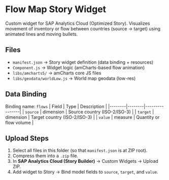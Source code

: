 # Flow Map Story Widget

Custom widget for SAP Analytics Cloud (Optimized Story).
Visualizes movement of inventory or flow between countries (source → target) using animated lines and moving bullets.

## Files
- `manifest.json` → Story widget definition (data binding + resources)
- `Component.js` → Widget logic (amCharts-based flow animation)
- `libs/amcharts5/` → amCharts core JS files
- `libs/geodata/worldLow.js` → World map geodata (low-res)

## Data Binding
Binding name: `flows`
| Field | Type | Description |
|--------|--------|----------------|
| `source` | dimension | Source country (ISO-2/ISO-3) |
| `target` | dimension | Target country (ISO-2/ISO-3) |
| `value`  | measure   | Quantity or flow volume |

## Upload Steps
1. Select all files in this folder (so that `manifest.json` is at ZIP root).
2. Compress them into a `.zip` file.
3. In **SAP Analytics Cloud (Story Builder)** → Custom Widgets → Upload ZIP.
4. Add widget to Story → Bind model fields to `source`, `target`, and `value`.
